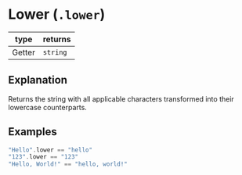 # Lower (`.lower`)

| type | returns |
| ---- | ------- |
| Getter | `string` |

## Explanation
Returns the string with all applicable characters transformed into their lowercase counterparts.

## Examples

```swift
"Hello".lower == "hello"
"123".lower == "123"
"Hello, World!" == "hello, world!"
```
